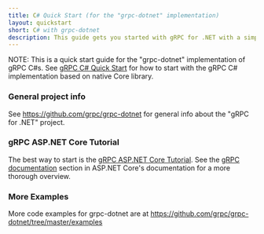 ```yaml
---
title: C# Quick Start (for the "grpc-dotnet" implementation)
layout: quickstart
short: C# with grpc-dotnet
description: This guide gets you started with gRPC for .NET with a simple working example.
---
```


<div id="toc"></div>

NOTE: This is a quick start guide for the "grpc-dotnet" implementation of gRPC C#s.
See [gRPC C# Quick Start](/docs/quickstart/csharp) for how to start with the gRPC C# implementation based on native Core library.

### General project info

See https://github.com/grpc/grpc-dotnet for general info about the "gRPC for .NET" project.

### gRPC ASP.NET Core Tutorial

The best way to start is the [gRPC ASP.NET Core Tutorial](https://docs.microsoft.com/aspnet/core/tutorials/grpc/grpc-start). See the [gRPC documentation](https://docs.microsoft.com/aspnet/core/grpc) section in ASP.NET Core's documentation for a more thorough overview.

### More Examples

More code examples for grpc-dotnet are at https://github.com/grpc/grpc-dotnet/tree/master/examples
